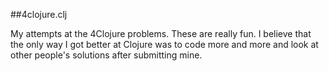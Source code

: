 ##4clojure.clj

My attempts at the 4Clojure problems. These are really fun. I believe that the only way I got better at Clojure was to code more and more and look at other people's solutions after submitting mine.
